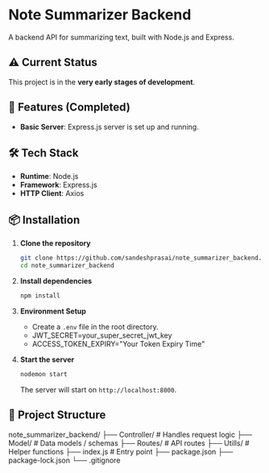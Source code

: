 # Note Summarizer Backend

A backend API for summarizing text, built with Node.js and Express.

## ⚠️ Current Status

This project is in the **very early stages of development**. 

## 🚀 Features (Completed)

*   **Basic Server**: Express.js server is set up and running.

## 🛠️ Tech Stack

*   **Runtime**: Node.js
*   **Framework**: Express.js
*   **HTTP Client**: Axios

## 📦 Installation

1.  **Clone the repository**
    ```bash
    git clone https://github.com/sandeshprasai/note_summarizer_backend.git
    cd note_summarizer_backend
    ```

2.  **Install dependencies**
    ```bash
    npm install
    ```

3.  **Environment Setup**

    *   Create a `.env` file in the root directory.
    *   JWT_SECRET=your_super_secret_jwt_key
    *   ACCESS_TOKEN_EXPIRY="Your Token Expiry Time"
   
4.  **Start the server**
    ```bash
    nodemon start
    ```
    The server will start on `http://localhost:8000`.

    
## 📁 Project Structure
note_summarizer_backend/
├── Controller/     # Handles request logic
├── Model/          # Data models / schemas
├── Routes/         # API routes
├── Utills/         # Helper functions
├── index.js        # Entry point
├── package.json
├── package-lock.json
└── .gitignore

